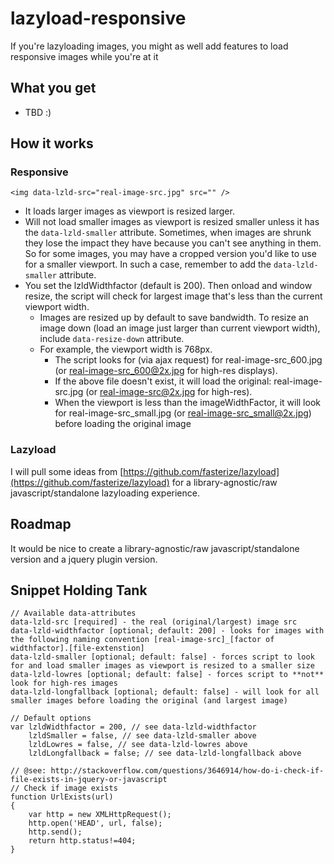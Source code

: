 lazyload-responsive
===================

If you're lazyloading images, you might as well add features to load responsive images while you're at it

## What you get

- TBD :)


## How it works
### Responsive

	<img data-lzld-src="real-image-src.jpg" src="" />


- It loads larger images as viewport is resized larger.
- Will not load smaller images as viewport is resized smaller unless it has the `data-lzld-smaller` attribute. Sometimes, when images are shrunk they lose the impact they have because you can't see anything in them. So for some images, you may have a cropped version you'd like to use for a smaller viewport. In such a case, remember to add the `data-lzld-smaller` attribute.
- You set the lzldWidthfactor (default is 200). Then onload and window resize, the script will check for largest image that's less than the current viewport width. 
	- Images are resized up by default to save bandwidth. To resize an image down (load an image just larger than current viewport width), include `data-resize-down` attribute. 
	- For example, the viewport width is 768px. 
		- The script looks for (via ajax request) for real-image-src_600.jpg (or real-image-src_600@2x.jpg for high-res displays). 
		- If the above file doesn't exist, it will load the original: real-image-src.jpg (or real-image-src@2x.jpg for high-res).
		- When the viewport is less than the imageWidthFactor, it will look for real-image-src_small.jpg (or real-image-src_small@2x.jpg) before loading the original image
		 


### Lazyload

I will pull some ideas from [https://github.com/fasterize/lazyload](https://github.com/fasterize/lazyload) for a library-agnostic/raw javascript/standalone lazyloading experience. 


## Roadmap

It would be nice to create a library-agnostic/raw javascript/standalone version and a jquery plugin version.


## Snippet Holding Tank

	// Available data-attributes
	data-lzld-src [required] - the real (original/largest) image src
	data-lzld-widthfactor [optional; default: 200] - looks for images with the following naming convention [real-image-src]_[factor of widthfactor].[file-extenstion]
	data-lzld-smaller [optional; default: false] - forces script to look for and load smaller images as viewport is resized to a smaller size
	data-lzld-lowres [optional; default: false] - forces script to **not** look for high-res images
	data-lzld-longfallback [optional; default: false] - will look for all smaller images before loading the original (and largest image)

	// Default options
	var lzldWidthfactor = 200, // see data-lzld-widthfactor
		lzldSmaller = false, // see data-lzld-smaller above
		lzldLowres = false, // see data-lzld-lowres above
		lzldLongfallback = false; // see data-lzld-longfallback above

	// @see: http://stackoverflow.com/questions/3646914/how-do-i-check-if-file-exists-in-jquery-or-javascript
	// Check if image exists
	function UrlExists(url)
	{
	    var http = new XMLHttpRequest();
	    http.open('HEAD', url, false);
	    http.send();
	    return http.status!=404;
	}